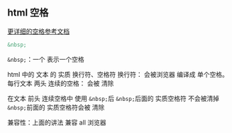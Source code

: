 ## html 空格

[更详细的空格参考文档](https://www.cnblogs.com/huang-shan/p/4711712.html)

```html
&nbsp;
```

`&nbsp;`：一个 表示一个空格

html 中的 文本 的 实质 换行符、空格符
换行符： 会被浏览器 编译成 单个空格。
每行文本 两头 连续的空格： 会被 清除

在文本 前头 连续空格中 使用 `&nbsp;`后
`&nbsp;`后面的 实质空格符 不会被清掉
`&nbsp;`前面的 实质空格符会被 清除

兼容性：上面的讲法 兼容 all 浏览器
